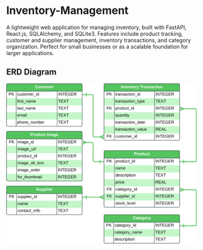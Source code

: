 # Inventory-Management
A lightweight web application for managing inventory, built with FastAPI, React.js, SQLAlchemy, and SQLite3. Features include product tracking, customer and supplier management, inventory transactions, and category organization. Perfect for small businesses or as a scalable foundation for larger applications.

## ERD Diagram
![FileBridge Logo](/docs/media/ERD%20diagram.svg)